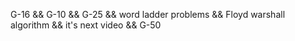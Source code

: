 G-16 && G-10 && G-25 && word ladder problems && Floyd warshall algorithm && it's next video && G-50
